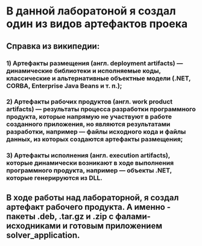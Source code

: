 # В данной лаборатоной я создал один из видов артефактов проека

## Справка из википедии:
### 1) Артефакты размещения (англ. deployment artifacts) — динамические библиотеки и исполняемые коды, классические и альтернативные объектные модели (.NET, CORBA, Enterprise Java Beans и т. п.);
### 2) Артефакты рабочих продуктов (англ. work product artifacts) — результаты процесса разработки программного продукта, которые напрямую не участвуют в работе созданного приложения, но являются результатами разработки, например — файлы исходного кода и файлы данных, из которых создаются артефакты размещения;
### 3) Артефакты исполнения (англ. execution artifacts), которые динамически возникают в ходе выполнения программного продукта, например — объекты .NET, которые генерируются из DLL.


## В ходе работы над лабораторной, я создал артефакт рабочего продукта. А именно - пакеты .deb, .tar.gz и .zip с фалами-исходниками и готовым приложением solver_application.
